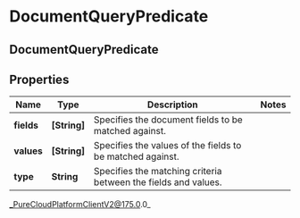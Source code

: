 # DocumentQueryPredicate

## DocumentQueryPredicate

## Properties

|Name | Type | Description | Notes|
|------------ | ------------- | ------------- | -------------|
| **fields** | **[String]** | Specifies the document fields to be matched against. | |
| **values** | **[String]** | Specifies the values of the fields to be matched against. | |
| **type** | **String** | Specifies the matching criteria between the fields and values. | |



_PureCloudPlatformClientV2@175.0.0_
